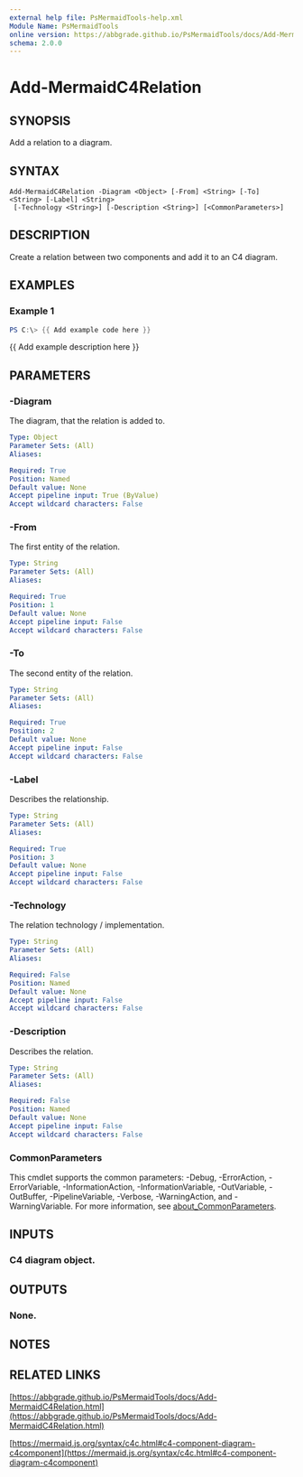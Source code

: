 ```yaml
---
external help file: PsMermaidTools-help.xml
Module Name: PsMermaidTools
online version: https://abbgrade.github.io/PsMermaidTools/docs/Add-MermaidC4Relation.html
schema: 2.0.0
---
```


# Add-MermaidC4Relation

## SYNOPSIS
Add a relation to a diagram.

## SYNTAX

```
Add-MermaidC4Relation -Diagram <Object> [-From] <String> [-To] <String> [-Label] <String>
 [-Technology <String>] [-Description <String>] [<CommonParameters>]
```

## DESCRIPTION
Create a relation between two components and add it to an C4 diagram.

## EXAMPLES

### Example 1
```powershell
PS C:\> {{ Add example code here }}
```

{{ Add example description here }}

## PARAMETERS

### -Diagram
The diagram, that the relation is added to.

```yaml
Type: Object
Parameter Sets: (All)
Aliases:

Required: True
Position: Named
Default value: None
Accept pipeline input: True (ByValue)
Accept wildcard characters: False
```

### -From
The first entity of the relation.

```yaml
Type: String
Parameter Sets: (All)
Aliases:

Required: True
Position: 1
Default value: None
Accept pipeline input: False
Accept wildcard characters: False
```

### -To
The second entity of the relation.

```yaml
Type: String
Parameter Sets: (All)
Aliases:

Required: True
Position: 2
Default value: None
Accept pipeline input: False
Accept wildcard characters: False
```

### -Label
Describes the relationship.

```yaml
Type: String
Parameter Sets: (All)
Aliases:

Required: True
Position: 3
Default value: None
Accept pipeline input: False
Accept wildcard characters: False
```

### -Technology
The relation technology / implementation.

```yaml
Type: String
Parameter Sets: (All)
Aliases:

Required: False
Position: Named
Default value: None
Accept pipeline input: False
Accept wildcard characters: False
```

### -Description
Describes the relation.

```yaml
Type: String
Parameter Sets: (All)
Aliases:

Required: False
Position: Named
Default value: None
Accept pipeline input: False
Accept wildcard characters: False
```

### CommonParameters
This cmdlet supports the common parameters: -Debug, -ErrorAction, -ErrorVariable, -InformationAction, -InformationVariable, -OutVariable, -OutBuffer, -PipelineVariable, -Verbose, -WarningAction, and -WarningVariable. For more information, see [about_CommonParameters](http://go.microsoft.com/fwlink/?LinkID=113216).

## INPUTS

### C4 diagram object.
## OUTPUTS

### None.
## NOTES

## RELATED LINKS

[https://abbgrade.github.io/PsMermaidTools/docs/Add-MermaidC4Relation.html](https://abbgrade.github.io/PsMermaidTools/docs/Add-MermaidC4Relation.html)

[https://mermaid.js.org/syntax/c4c.html#c4-component-diagram-c4component](https://mermaid.js.org/syntax/c4c.html#c4-component-diagram-c4component)

